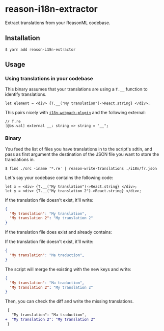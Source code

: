 # reason-i18n-extractor

Extract translations from your ReasonML codebase.

## Installation

```console
$ yarn add reason-i18n-extractor
```

## Usage

### Using translations in your codebase

This binary assumes that your translations are using a `T.__` function to identify translations.

```reasonml
let element = <div> {T.__("My translation")->React.string} </div>;
```

This pairs nicely with [`i18n-webpack-plugin`](https://github.com/webpack-contrib/i18n-webpack-plugin) and the following external:

```reason
// T.re
[@bs.val] external __: string => string = "__";
```

### Binary

You feed the list of files you have translations in to the script's sdtin, and pass as first argument the destination of the JSON file you want to store the translations in.

```console
$ find ./src -iname '*.re' | reason-write-translations ./i18n/fr.json
```

Let's say your codebase contains the following code:

```reasonml
let x = <div> {T.__("My translation")->React.string} </div>;
let y = <div> {T.__("My translation 2")->React.string} </div>;
```

If the translation file doesn't exist, it'll write:

```json
{
  "My translation": "My translation",
  "My translation 2": "My translation 2"
}
```

If the translation file does exist and already contains:

If the translation file doesn't exist, it'll write:

```json
{
  "My translation": "Ma traduction",
}
```

The script will merge the existing with the new keys and write:

```json
{
  "My translation": "Ma traduction",
  "My translation 2": "My translation 2"
}
```

Then, you can check the diff and write the missing translations.

```diff
 {
   "My translation": "Ma traduction",
+  "My translation 2": "My translation 2"
 }
```
